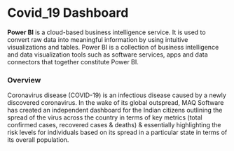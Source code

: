 # **Covid_19 Dashboard**

**Power BI** is a cloud-based business intelligence service. It is used to convert raw data into meaningful information by using intuitive visualizations and tables. Power BI is a collection of business intelligence and data visualization tools such as software services, apps and data connectors that together constitute Power BI.


### Overview
Coronavirus disease (COVID-19) is an infectious disease caused by a newly discovered coronavirus. In the wake of its global outspread, MAQ Software has created an independent dashboard for the Indian citizens outlining the spread of the virus across the country in terms of key metrics (total confirmed cases, recovered cases & deaths) & essentially highlighting the risk levels for individuals based on its spread in a particular state in terms of its overall population.
